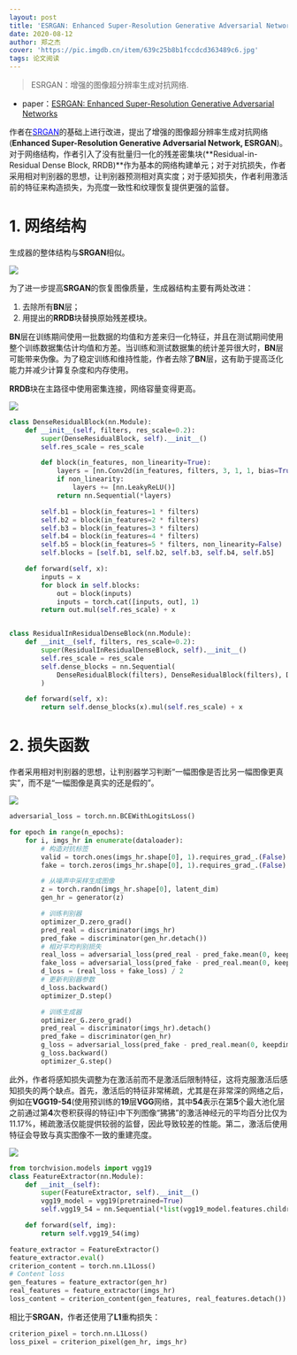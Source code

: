 ```yaml
---
layout: post
title: 'ESRGAN: Enhanced Super-Resolution Generative Adversarial Networks'
date: 2020-08-12
author: 郑之杰
cover: 'https://pic.imgdb.cn/item/639c25b8b1fccdcd363489c6.jpg'
tags: 论文阅读
---
```


> ESRGAN：增强的图像超分辨率生成对抗网络.

- paper：[ESRGAN: Enhanced Super-Resolution Generative Adversarial Networks](https://arxiv.org/abs/1809.00219)

作者在[<font color=blue>SRGAN</font>](https://0809zheng.github.io/2020/08/10/srresnet.html)的基础上进行改进，提出了增强的图像超分辨率生成对抗网络(**Enhanced Super-Resolution Generative Adversarial Network, ESRGAN**)。对于网络结构，作者引入了没有批量归一化的残差密集块(**Residual-in-Residual Dense Block, RRDB)**作为基本的网络构建单元；对于对抗损失，作者采用相对判别器的思想，让判别器预测相对真实度；对于感知损失，作者利用激活前的特征来构造损失，为亮度一致性和纹理恢复提供更强的监督。

# 1. 网络结构

生成器的整体结构与**SRGAN**相似。

![](https://pic.imgdb.cn/item/639c2bc7b1fccdcd363f56b2.jpg)

为了进一步提高**SRGAN**的恢复图像质量，生成器结构主要有两处改进：
1. 去除所有**BN**层；
2. 用提出的**RRDB**块替换原始残差模块。

**BN**层在训练期间使用一批数据的均值和方差来归一化特征，并且在测试期间使用整个训练数据集估计均值和方差。当训练和测试数据集的统计差异很大时，**BN**层可能带来伪像。为了稳定训练和维持性能，作者去除了**BN**层，这有助于提高泛化能力并减少计算复杂度和内存使用。

**RRDB**块在主路径中使用密集连接，网络容量变得更高。

![](https://pic.imgdb.cn/item/639c2bd7b1fccdcd363f70be.jpg)


```python
class DenseResidualBlock(nn.Module):
    def __init__(self, filters, res_scale=0.2):
        super(DenseResidualBlock, self).__init__()
        self.res_scale = res_scale

        def block(in_features, non_linearity=True):
            layers = [nn.Conv2d(in_features, filters, 3, 1, 1, bias=True)]
            if non_linearity:
                layers += [nn.LeakyReLU()]
            return nn.Sequential(*layers)

        self.b1 = block(in_features=1 * filters)
        self.b2 = block(in_features=2 * filters)
        self.b3 = block(in_features=3 * filters)
        self.b4 = block(in_features=4 * filters)
        self.b5 = block(in_features=5 * filters, non_linearity=False)
        self.blocks = [self.b1, self.b2, self.b3, self.b4, self.b5]

    def forward(self, x):
        inputs = x
        for block in self.blocks:
            out = block(inputs)
            inputs = torch.cat([inputs, out], 1)
        return out.mul(self.res_scale) + x


class ResidualInResidualDenseBlock(nn.Module):
    def __init__(self, filters, res_scale=0.2):
        super(ResidualInResidualDenseBlock, self).__init__()
        self.res_scale = res_scale
        self.dense_blocks = nn.Sequential(
            DenseResidualBlock(filters), DenseResidualBlock(filters), DenseResidualBlock(filters)
        )

    def forward(self, x):
        return self.dense_blocks(x).mul(self.res_scale) + x
```

# 2. 损失函数

作者采用相对判别器的思想，让判别器学习判断“一幅图像是否比另一幅图像更真实”，而不是“一幅图像是真实的还是假的”。

![](https://pic.imgdb.cn/item/639c2e50b1fccdcd3643e660.jpg)

```python
adversarial_loss = torch.nn.BCEWithLogitsLoss()

for epoch in range(n_epochs):
    for i, imgs_hr in enumerate(dataloader):
        # 构造对抗标签
        valid = torch.ones(imgs_hr.shape[0], 1).requires_grad_.(False)
        fake = torch.zeros(imgs_hr.shape[0], 1).requires_grad_.(False)

        # 从噪声中采样生成图像
        z = torch.randn(imgs_hr.shape[0], latent_dim)
        gen_hr = generator(z)

        # 训练判别器
        optimizer_D.zero_grad()
        pred_real = discriminator(imgs_hr)
        pred_fake = discriminator(gen_hr.detach())
        # 相对平均判别损失
        real_loss = adversarial_loss(pred_real - pred_fake.mean(0, keepdim=True), valid)
        fake_loss = adversarial_loss(pred_fake - pred_real.mean(0, keepdim=True), fake)
        d_loss = (real_loss + fake_loss) / 2
        # 更新判别器参数
        d_loss.backward()
        optimizer_D.step()

        # 训练生成器
        optimizer_G.zero_grad()
        pred_real = discriminator(imgs_hr).detach()
        pred_fake = discriminator(gen_hr)
        g_loss = adversarial_loss(pred_fake - pred_real.mean(0, keepdim=True), valid)
        g_loss.backward()
        optimizer_G.step()
```

此外，作者将感知损失调整为在激活前而不是激活后限制特征，这将克服激活后感知损失的两个缺点。首先，激活后的特征非常稀疏，尤其是在非常深的网络之后，例如在**VGG19-54**(使用预训练的**19**层**VGG**网络，其中**54**表示在第**5**个最大池化层之前通过第**4**次卷积获得的特征)中下列图像“狒狒”的激活神经元的平均百分比仅为$11.17\%$，稀疏激活仅能提供较弱的监督，因此导致较差的性能。第二，激活后使用特征会导致与真实图像不一致的重建亮度。

![](https://pic.imgdb.cn/item/639c2fa4b1fccdcd3645b27c.jpg)

```python
from torchvision.models import vgg19
class FeatureExtractor(nn.Module):
    def __init__(self):
        super(FeatureExtractor, self).__init__()
        vgg19_model = vgg19(pretrained=True)
        self.vgg19_54 = nn.Sequential(*list(vgg19_model.features.children())[:35])

    def forward(self, img):
        return self.vgg19_54(img)

feature_extractor = FeatureExtractor()
feature_extractor.eval()
criterion_content = torch.nn.L1Loss()
# Content loss
gen_features = feature_extractor(gen_hr)
real_features = feature_extractor(imgs_hr)
loss_content = criterion_content(gen_features, real_features.detach())
```

相比于**SRGAN**，作者还使用了**L1**重构损失：

```python
criterion_pixel = torch.nn.L1Loss()
loss_pixel = criterion_pixel(gen_hr, imgs_hr)
```


